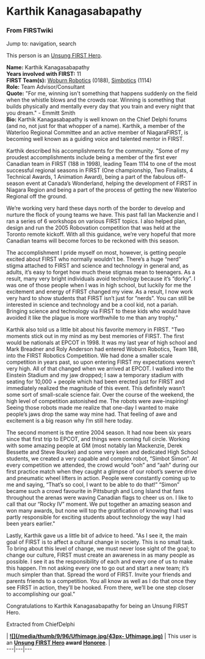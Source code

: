 # Karthik Kanagasabapathy

### From FIRSTwiki

Jump to: navigation, search

This person is an [Unsung FIRST Hero](Unsung_FIRST_Hero "Unsung
FIRST Hero" ).

**Name:** Karthik Kanagasabapathy  
**Years involved with FIRST:** 11  
**FIRST Team(s):** [Woburn Robotics](188 "188" ) (0188), [Simbotics](1114 "1114" ) (1114)  
**Role:** Team Advisor/Consultant  
**Quote:** "For me, winning isn't something that happens suddenly on the field when the whistle blows and the crowds roar. Winning is something that builds physically and mentally every day that you train and every night that you dream." - Emmitt Smith  
**Bio:** Karthik Kanagasabapathy is well known on the Chief Delphi forums (and no, not just for that whopper of a name). Karthik, a member of the Waterloo Regional Committee and an active member of NiagaraFIRST, is becoming well known as a guiding voice and talented mentor in FIRST. 

Karthik described his accomplishments for the community. "Some of my proudest
accomplishments include being a member of the first ever Canadian team in
FIRST (188 in 1998), leading Team 1114 to one of the most successful regional
seasons in FIRST (One championship, Two Finalists, 4 Technical Awards, 1
Animation Award), being a part of the fabulous off-season event at Canada’s
Wonderland, helping the development of FIRST in Niagara Region and being a
part of the process of getting the new Waterloo Regional off the ground.

We’re working very hard these days north of the border to develop and nurture
the flock of young teams we have. This past fall Ian Mackenzie and I ran a
series of 6 workshops on various FIRST topics. I also helped plan, design and
run the 2005 Robovation competition that was held at the Toronto remote
kickoff. With all this guidance, we’re very hopeful that more Canadian teams
will become forces to be reckoned with this season.

The accomplishment I pride myself on most, however, is getting people excited
about FIRST who normally wouldn’t be. There’s a huge “nerd” stigma attached to
FIRST and science and technology in general and, as adults, it’s easy to
forget how much these stigmas mean to teenagers. As a result, many very bright
individuals avoid technology because it’s “dorky”. I was one of those people
when I was in high school, but luckily for me the excitement and energy of
FIRST changed my view. As a result, I now work very hard to show students that
FIRST isn’t just for “nerds”. You can still be interested in science and
technology and be a cool kid, not a pariah. Bringing science and technology
via FIRST to these kids who would have avoided it like the plague is more
worthwhile to me than any trophy."

Karthik also told us a little bit about his favorite memory in FIRST. "Two
moments stick out in my mind as my best memories of FIRST. The first would be
nationals at EPCOT in 1998. It was my last year of high school and Mark
Breadner and Roly Anderson had entered Woburn Robotics, Team 188, into the
FIRST Robotics Competition. We had done a smaller scale competition in years
past, so upon entering FIRST my expectations weren’t very high. All of that
changed when we arrived at EPCOT. I walked into the Einstein Stadium and my
jaw dropped; I saw a temporary stadium with seating for 10,000 + people which
had been erected just for FIRST and immediately realized the magnitude of this
event. This definitely wasn’t some sort of small-scale science fair. Over the
course of the weekend, the high level of competition astonished me. The robots
were awe-inspiring! Seeing those robots made me realize that one-day I wanted
to make people’s jaws drop the same way mine had. That feeling of awe and
excitement is a big reason why I’m still here today.

The second moment is the entire 2004 season. It had now been six years since
that first trip to EPCOT, and things were coming full circle. Working with
some amazing people at GM (most notably Ian Mackenzie, Derek Bessette and
Steve Rourke) and some very keen and dedicated High School students, we
created a very capable and complex robot, “Simbot Simon”. At every competition
we attended, the crowd would “ooh” and “aah” during our first practice match
when they caught a glimpse of our robot’s swerve drive and pneumatic wheel
lifters in action. People were constantly coming up to me and saying, “That’s
so cool, I want to be able to do that!” “Simon” became such a crowd favourite
in Pittsburgh and Long Island that fans throughout the arenas were waving
Canadian flags to cheer us on. I like to call that our “Rocky IV” moment. We
put together an amazing season and won many awards, but none will top the
gratification of knowing that I was partly responsible for exciting students
about technology the way I had been years earlier."

Lastly, Karthik gave us a little bit of advice to heed. "As I see it, the main
goal of FIRST is to affect a cultural change in society. This is no small
task. To bring about this level of change, we must never lose sight of the
goal; to change our culture, FIRST must create an awareness in as many people
as possible. I see it as the responsibility of each and every one of us to
make this happen. I’m not asking every one to go out and start a new team;
it’s much simpler than that. Spread the word of FIRST. Invite your friends and
parents friends to a competition. You all know as well as I do that once they
see FIRST in action, they’ll be hooked. From there, we’ll be one step closer
to accomplishing our goal."

Congratulations to Karthik Kanagasabapathy for being an Unsung FIRST Hero.

Extracted from ChiefDelphi

|  **[![](/media/thumb/9/96/Ufhimage.jpg/43px-
Ufhimage.jpg)](Image:Ufhimage.jpg "" )** | This user is an
**[Unsung FIRST Hero](Unsung_FIRST_Hero "Unsung FIRST Hero" ) award
[Honoree](Category:Unsung_FIRST_Heroes "Category:Unsung FIRST
Heroes" )**. |  
---|---|---  
  
